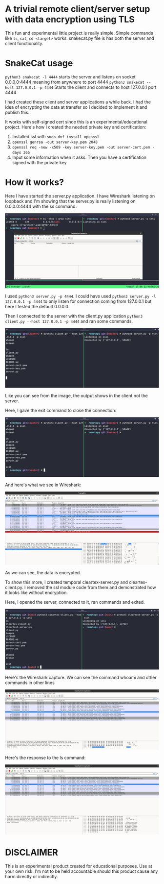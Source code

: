 # A trivial remote client/server setup with data encryption using TLS

This fun and experimental little project is really simple.
Simple commands like `ls`, `cat`, `cd <target>` works. snakecat.py file is has both the server and client functionality.

# SnakeCat usage

`python3 snakecat -l 4444` starts the server and listens on socket 0.0.0.0:4444 meaning from anywhere to port 4444
`python3 snakecat --host 127.0.0.1 -p 4444` Starts the client and connects to host 127.0.0.1 port 4444

I had created these client and server applications a while back. I had the idea of encrypting the data at transfer so I decided to implement it and publish this.

It works with self-signed cert since this is an experimental/educational project. Here's how I created the needed private key and certification:
1. Installed ssl with `sudo dnf install openssl`
2. `openssl genrsa -out server-key.pem 2048`
3. `openssl req -new -x509 -key server-key.pem -out server-cert.pem -days 365`
4. Input some information when it asks. Then you have a certification signed with the private key

# How it works?

Here I have started the server.py application. I have Wireshark listening on loopback and I'm showing that the server.py is really listening on 0.0.0.0:4444 with the ss command.

![1.png](images/1.png)

I used `python3 server.py -p 4444`. I could have used `python3 server.py -l 127.0.0.1 -p 4444` to only listen for connection coming from 127.0.0.1 but here I tested the default 0.0.0.0.

Then I connected to the server with the client.py application `python3 client.py --host 127.0.0.1 -p 4444` and ran some commands.

![2.png](images/2.png)

Like you can see from the image, the output shows in the client not the server.

Here, I gave the exit command to close the connection:

![3.png](images/3.png)

And here's what we see in Wireshark:

![4.png](images/4.png)

As we can see, the data is encrypted.

To show this more, I created temporal cleartex-server.py and cleartex-client.py. I removed the ssl module code from them and demonstrated how it looks like without encryption.

Here, I opened the server, connected to it, ran commands and exited.

![5.png](images/5.png)

Here's the Wireshark capture. We can see the command whoami and other commands in other lines

![6.png](images/6.png)

Here's the response to the ls command:

![7.png](images/7.png)

# DISCLAIMER

This is an experimental product created for educational purposes. Use at your own risk. I'm not to be held accountable should this product cause any harm directly or indirectly.
